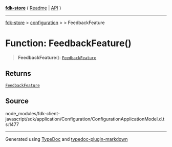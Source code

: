 [**fdk-store**](../../../README.md) ( [Readme](../../../README.md) \| [API](../../../API.md) )

---

[fdk-store](../../../API.md) > [configuration](../../README.md) > [<internal>](../README.md) > FeedbackFeature

# Function: FeedbackFeature()

> **FeedbackFeature**(): [`FeedbackFeature`](../type-aliases/type-alias.FeedbackFeature.md)

## Returns

[`FeedbackFeature`](../type-aliases/type-alias.FeedbackFeature.md)

## Source

node_modules/fdk-client-javascript/sdk/application/Configuration/ConfigurationApplicationModel.d.ts:1477

---

Generated using [TypeDoc](https://typedoc.org/) and [typedoc-plugin-markdown](https://www.npmjs.com/package/typedoc-plugin-markdown)
